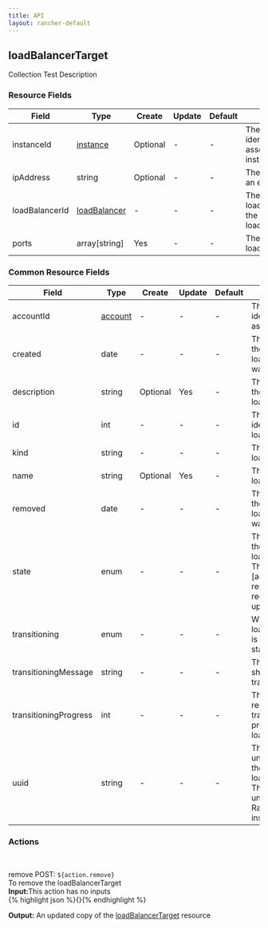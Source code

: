 ```yaml
---
title: API
layout: rancher-default
---
```


## loadBalancerTarget

Collection Test Description
​
### Resource Fields

Field | Type | Create | Update | Default | Description
---|---|---|---|---|---
instanceId | [instance]({{site.baseurl}}/rancher/api/instance/) | Optional | - | - | The unique identifier for the associated instance
ipAddress | string | Optional | - | - | The ip address for an external service
loadBalancerId | [loadBalancer]({{site.baseurl}}/rancher/api/loadBalancer/) | - | - | - | The loadBalancerId for the loadBalancerTarget
ports | array[string] | Yes | - | - | The ports for the loadBalancerTarget




### Common Resource Fields

Field | Type | Create | Update | Default | Description
---|---|---|---|---|---
accountId | [account]({{site.baseurl}}/rancher/api/account/) | - | - | - | The unique identifier for the associated account
created | date | - | - | - | The date of when the loadBalancerTarget was created.
description | string | Optional | Yes | - | The description for the loadBalancerTarget
id | int | - | - | - | The unique identifier for the loadBalancerTarget
kind | string | - | - | - | The kind for the loadBalancerTarget
name | string | Optional | Yes | - | The name for the loadBalancerTarget
removed | date | - | - | - | The date of when the loadBalancerTarget was removed
state | enum | - | - | - | The current state of the loadBalancerTarget. The options are [activating, active, removed, removing, requested, updating-active].
transitioning | enum | - | - | - | Whether or not the loadBalancerTarget is in a transitioning state
transitioningMessage | string | - | - | - | The message to show while in a transitioning state
transitioningProgress | int | - | - | - | The percentage remaining in the transitioning process of the loadBalancerTarget
uuid | string | - | - | - | The universally unique identifier for the loadBalancerTarget. This will always be unique across Rancher installations.




### Actions









​

<span class="action">
<span class="header">
remove
<span class="headerright">POST:  <code>${action.remove}</code></span>
</span>
<div class="action-contents">
To remove the loadBalancerTarget
<br>

<span class="input">
<strong>Input:</strong>This action has no inputs
<br>
{% highlight json %}{}{% endhighlight %}

<br>
</span>

<span class="output"><strong>Output:</strong> An updated copy of the <a href="/rancher/api/loadBalancerTarget/">loadBalancerTarget</a> resource
</span>
</div>
</span>
</span>
</span>

